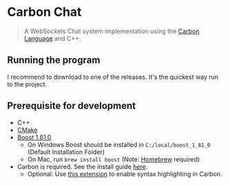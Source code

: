 # Carbon Chat
> A WebSockets Chat system implementation using the [Carbon Language](https://github.com/carbon-language/carbon-lang) and C++.

## Running the program
I recommend to download to one of the releases. It's the quickest way run to the project.

## Prerequisite for development
- C++
- [CMake](https://cmake.org/download/)
- [Boost 1.81.0](https://www.boost.org/users/download/)
    - On Windows Boost should be installed in `C:/local/boost_1_81_0` (Default Installation Folder)
    - On Mac, run `brew install boost` (Note: [Homebrew](https://brew.sh) required)
- Carbon is required. See the install guide [here](https://github.com/carbon-language/carbon-lang#getting-started).
  - Optional: Use [this extension](https://github.com/rishaandesai/CarbonVSCode.git) to enable syntax highlighting in Carbon.  




